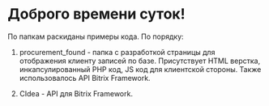 # Доброго времени суток! 

По папкам раскиданы примеры кода. По порядку:

1) procurement_found - папка с разработкой страницы для отображения клиенту записей по базе. Присутствует HTML верстка, инкапсулированный PHP код, JS код для клиентской стороны. Также использовалось API Bitrix Framework.

2) CIdea - API для Bitrix Framework.
